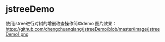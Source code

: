 # jstreeDemo
使用jstree进行对树的增删改查操作简单demo
图片效果：
https://github.com/chengchuanqiang/jstreeDemo/blob/master/image/jstreeDemo1.png
